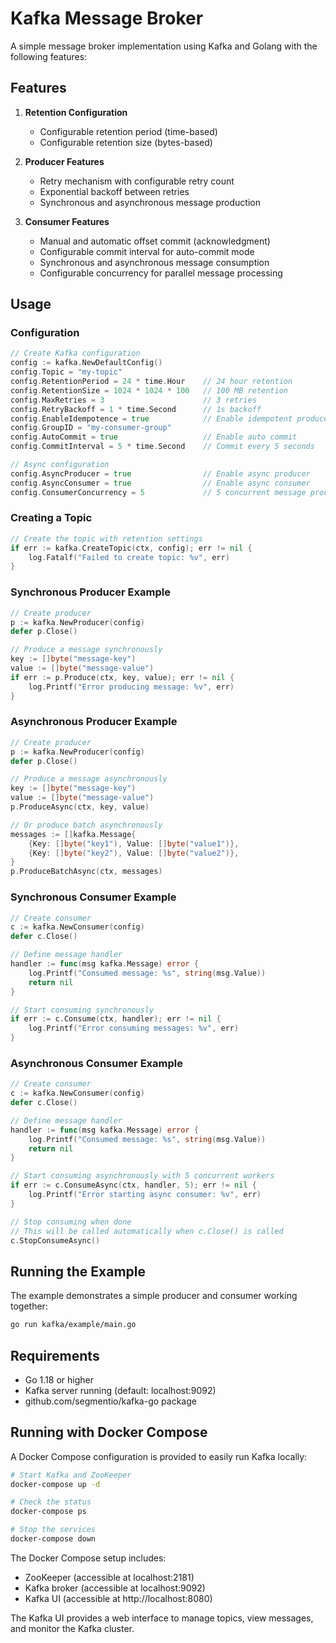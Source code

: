 # Kafka Message Broker

A simple message broker implementation using Kafka and Golang with the following features:

## Features

1. **Retention Configuration**
   - Configurable retention period (time-based)
   - Configurable retention size (bytes-based)

2. **Producer Features**
   - Retry mechanism with configurable retry count
   - Exponential backoff between retries
   - Synchronous and asynchronous message production

3. **Consumer Features**
   - Manual and automatic offset commit (acknowledgment)
   - Configurable commit interval for auto-commit mode
   - Synchronous and asynchronous message consumption
   - Configurable concurrency for parallel message processing

## Usage

### Configuration

```go
// Create Kafka configuration
config := kafka.NewDefaultConfig()
config.Topic = "my-topic"
config.RetentionPeriod = 24 * time.Hour    // 24 hour retention
config.RetentionSize = 1024 * 1024 * 100   // 100 MB retention
config.MaxRetries = 3                      // 3 retries
config.RetryBackoff = 1 * time.Second      // 1s backoff
config.EnableIdempotence = true            // Enable idempotent producer
config.GroupID = "my-consumer-group"
config.AutoCommit = true                   // Enable auto commit
config.CommitInterval = 5 * time.Second    // Commit every 5 seconds

// Async configuration
config.AsyncProducer = true                // Enable async producer
config.AsyncConsumer = true                // Enable async consumer
config.ConsumerConcurrency = 5             // 5 concurrent message processors
```

### Creating a Topic

```go
// Create the topic with retention settings
if err := kafka.CreateTopic(ctx, config); err != nil {
    log.Fatalf("Failed to create topic: %v", err)
}
```

### Synchronous Producer Example

```go
// Create producer
p := kafka.NewProducer(config)
defer p.Close()

// Produce a message synchronously
key := []byte("message-key")
value := []byte("message-value")
if err := p.Produce(ctx, key, value); err != nil {
    log.Printf("Error producing message: %v", err)
}
```

### Asynchronous Producer Example

```go
// Create producer
p := kafka.NewProducer(config)
defer p.Close()

// Produce a message asynchronously
key := []byte("message-key")
value := []byte("message-value")
p.ProduceAsync(ctx, key, value)

// Or produce batch asynchronously
messages := []kafka.Message{
    {Key: []byte("key1"), Value: []byte("value1")},
    {Key: []byte("key2"), Value: []byte("value2")},
}
p.ProduceBatchAsync(ctx, messages)
```

### Synchronous Consumer Example

```go
// Create consumer
c := kafka.NewConsumer(config)
defer c.Close()

// Define message handler
handler := func(msg kafka.Message) error {
    log.Printf("Consumed message: %s", string(msg.Value))
    return nil
}

// Start consuming synchronously
if err := c.Consume(ctx, handler); err != nil {
    log.Printf("Error consuming messages: %v", err)
}
```

### Asynchronous Consumer Example

```go
// Create consumer
c := kafka.NewConsumer(config)
defer c.Close()

// Define message handler
handler := func(msg kafka.Message) error {
    log.Printf("Consumed message: %s", string(msg.Value))
    return nil
}

// Start consuming asynchronously with 5 concurrent workers
if err := c.ConsumeAsync(ctx, handler, 5); err != nil {
    log.Printf("Error starting async consumer: %v", err)
}

// Stop consuming when done
// This will be called automatically when c.Close() is called
c.StopConsumeAsync()
```

## Running the Example

The example demonstrates a simple producer and consumer working together:

```bash
go run kafka/example/main.go
```

## Requirements

- Go 1.18 or higher
- Kafka server running (default: localhost:9092)
- github.com/segmentio/kafka-go package 

## Running with Docker Compose

A Docker Compose configuration is provided to easily run Kafka locally:

```bash
# Start Kafka and ZooKeeper
docker-compose up -d

# Check the status
docker-compose ps

# Stop the services
docker-compose down
```

The Docker Compose setup includes:
- ZooKeeper (accessible at localhost:2181)
- Kafka broker (accessible at localhost:9092)
- Kafka UI (accessible at http://localhost:8080)

The Kafka UI provides a web interface to manage topics, view messages, and monitor the Kafka cluster. 